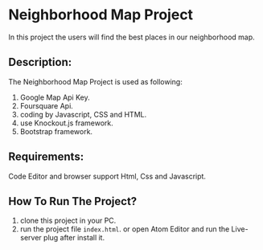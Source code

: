 # Neighborhood Map Project

In this project the users will find the best places in our neighborhood map.

## Description:

The Neighborhood Map Project is used as following:
1. Google Map Api Key.
2. Foursquare Api.
3. coding by Javascript, CSS and HTML.
4. use Knockout.js framework.
5. Bootstrap framework.

## Requirements:

Code Editor and browser support Html, Css and Javascript.

## How To Run The Project?

1. clone this project in your PC.
2. run the project file `index.html`.
    or open Atom Editor and run the Live-server plug after install it.
